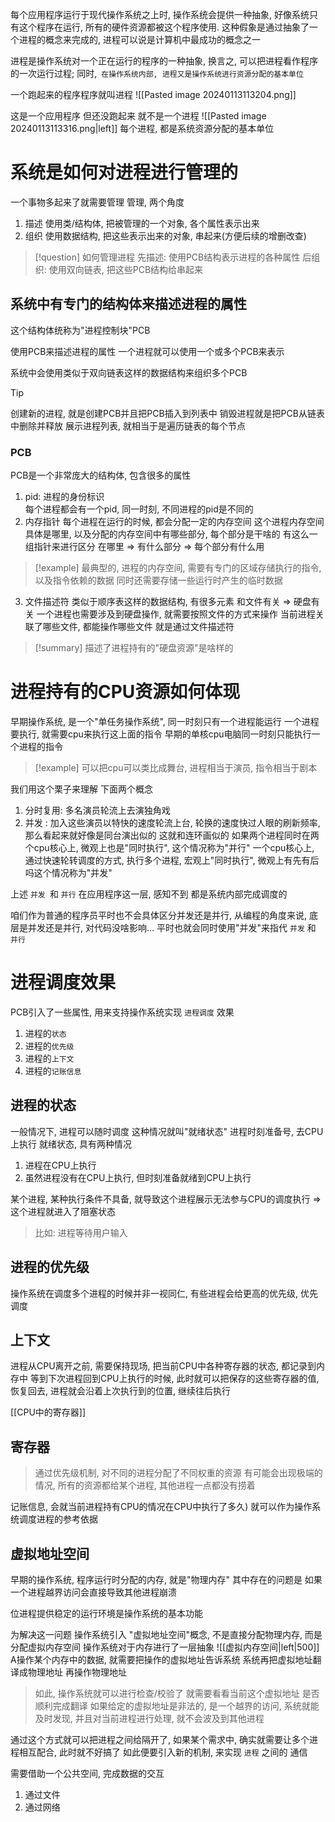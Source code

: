 每个应用程序运行于现代操作系统之上时, 操作系统会提供一种抽象, 好像系统只有这个程序在运行, 所有的硬件资源都被这个程序使用. 这种假象是通过抽象了一个进程的概念来完成的, 进程可以说是计算机中最成功的概念之一

进程是操作系统对一个正在运行的程序的一种抽象, 换言之, 可以把进程看作程序的一次运行过程;
同时,` 在操作系统内部, 进程又是操作系统进行资源分配的基本单位`

一个跑起来的程序程序就叫进程
![[Pasted image 20240113113204.png]]

这是一个应用程序 但还没跑起来 就不是一个进程
![[Pasted image 20240113113316.png|left]]
每个进程, 都是系统资源分配的基本单位

# 系统是如何对进程进行管理的
一个事物多起来了就需要管理
管理, 两个角度
1. 描述 使用类/结构体, 把被管理的一个对象, 各个属性表示出来
2. 组织 使用数据结构, 把这些表示出来的对象, 串起来(方便后续的增删改查)
> [!question] 如何管理进程
> 先描述: 使用PCB结构表示进程的各种属性
> 后组织: 使用双向链表, 把这些PCB结构给串起来

## 系统中有专门的结构体来描述进程的属性
这个结构体统称为"进程控制块"PCB

使用PCB来描述进程的属性
一个进程就可以使用一个或多个PCB来表示

系统中会使用类似于双向链表这样的数据结构来组织多个PCB
> [!tip]
> 创建新的进程, 就是创建PCB并且把PCB插入到列表中
> 销毁进程就是把PCB从链表中删除并释放
> 展示进程列表, 就相当于是遍历链表的每个节点
### PCB
PCB是一个非常庞大的结构体, 包含很多的属性
1. pid: 进程的身份标识  
	每个进程都会有一个pid, 同一时刻, 不同进程的pid是不同的
2. 内存指针
	 每个进程在运行的时候, 都会分配一定的内存空间
	 这个进程内存空间具体是哪里, 以及分配的内存空间中有哪些部分, 每个部分是干啥的
	 有这么一组指针来进行区分
	 在哪里 => 有什么部分 => 每个部分有什么用
> [!example] 
> 最典型的, 进程的内存空间, 需要有专门的区域存储执行的指令, 以及指令依赖的数据
> 同时还需要存储一些运行时产生的临时数据

3. 文件描述符 类似于顺序表这样的数据结构, 有很多元素
	和文件有关 => 硬盘有关
	一个进程也需要涉及到硬盘操作, 就需要按照文件的方式来操作
	 当前进程关联了哪些文件, 都能操作哪些文件
	 就是通过文件描述符
> [!summary] 描述了进程持有的"硬盘资源"是啥样的


# 进程持有的CPU资源如何体现
早期操作系统, 是一个"单任务操作系统", 同一时刻只有一个进程能运行
一个进程要执行, 就需要cpu来执行这上面的指令 早期的单核cpu电脑同一时刻只能执行一个进程的指令
> [!example] 可以把cpu可以类比成舞台, 进程相当于演员, 指令相当于剧本

我们用这个栗子来理解 下面两个概念
1. 分时复用: 多名演员轮流上去演独角戏
2. 并发 : 加入这些演员以特快的速度轮流上台, 轮换的速度快过人眼的刷新频率, 那么看起来就好像是同台演出似的 这就和连环画似的
如果两个进程同时在两个cpu核心上, 微观上也是"同时执行", 这个情况称为"并行"
一个cpu核心上, 通过快速轮转调度的方式, 执行多个进程, 宏观上"同时执行", 微观上有先有后吗这个情况称为"并发"

上述 `并发 `和 `并行` 在应用程序这一层, 感知不到
都是系统内部完成调度的

咱们作为普通的程序员平时也不会具体区分并发还是并行, 从编程的角度来说, 底层是并发还是并行, 对代码没啥影响... 平时也就会同时使用"并发"来指代 `并发` 和 `并行`

# 进程调度效果
PCB引入了一些属性, 用来支持操作系统实现 `进程调度` 效果
1. 进程的`状态`
2. 进程的`优先级`
3. 进程的`上下文`
4. 进程的`记账信息`

## 进程的状态
一般情况下, 进程可以随时调度
这种情况就叫"就绪状态"
进程时刻准备号, 去CPU上执行
就绪状态, 具有两种情况
1. 进程在CPU上执行
2. 虽然进程没有在CPU上执行, 但时刻准备就绪到CPU上执行

某个进程, 某种执行条件不具备, 就导致这个进程展示无法参与CPU的调度执行 => 这个进程就进入了阻塞状态
> 比如: 进程等待用户输入
## 进程的优先级

操作系统在调度多个进程的时候并非一视同仁, 有些进程会给更高的优先级, 优先调度

## 上下文
进程从CPU离开之前, 需要保持现场, 把当前CPU中各种寄存器的状态, 都记录到内存中
等到下次进程回到CPU上执行的时候, 此时就可以把保存的这些寄存器的值, 恢复回去, 进程就会沿着上次执行到的位置, 继续往后执行

[[CPU中的寄存器]]

## 寄存器
>通过优先级机制, 对不同的进程分配了不同权重的资源
  有可能会出现极端的情况, 所有的资源都给某个进程, 其他进程一点都没有捞着

记账信息, 会就当前进程持有CPU的情况在CPU中执行了多久)
就可以作为操作系统调度进程的参考依据

## 虚拟地址空间

早期的操作系统, 程序运行时分配的内存, 就是"物理内存"
其中存在的问题是
如果一个进程越界访问会直接导致其他进程崩溃

位进程提供稳定的运行环境是操作系统的基本功能

为解决这一问题
操作系统引入 "虚拟地址空间"概念, 不是直接分配物理内存, 而是分配虚拟内存空间
操作系统对于内存进行了一层抽象
![[虚拟内存空间|left|500]]
A操作某个内存中的数据, 就需要把操作的虚拟地址告诉系统
系统再把虚拟地址翻译成物理地址
再操作物理地址
> 如此, 操作系统就可以进行检查/校验了
> 就需要看看当前这个虚拟地址
> 是否顺利完成翻译
> 如果给定的虚拟地址是非法的, 是一个越界的访问, 系统就能及时发现, 并且对当前进程进行处理, 就不会波及到其他进程

通过这个方式就可以把进程之间给隔开了, 如果某个需求中, 确实就需要让多个进程相互配合, 此时就不好搞了
如此便要引入新的机制, 来实现 `进程` 之间的 通信

需要借助一个公共空间, 完成数据的交互
1. 通过文件
2. 通过网络



